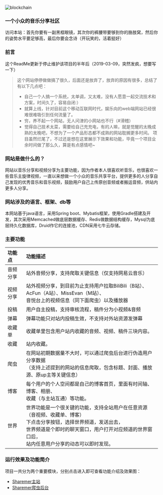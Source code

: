 ![blockchain](https://raw.githubusercontent.com/exceting/sharemer/master/business/api/master/src/main/resources/static/image/logo.png "ShareMer")
### 一个小众的音乐分享社区
访问本站：首先你要有一副黑框眼镜，其次你的裤腰带要够到你的胳肢窝，然后你的姿势水平要足够高，最后你要会念诗（开玩笑的，活着挺好）
### 前言
这个ReadMe更新于停止维护该项目的半年后（2019-03-09，突然发疯，想要写一下）
>这个网站停停做做搞了很久，后面还是放弃了，放弃的原因有很多，总结了有以下几点吧：<br/>
>- 自己一个人搞一个系统，太单调，又太难，没有人愿意一起交流技术和方案，时间久了，容易自闭:）
>- 就算上线，针对目前这个移动互联网时代，娱乐向的web端网站已经很难很难吸引到任何流量了。
>- 穷，养不起一个网站，无人问津的小网站也不行（#滑稽）
>- 觉得自己技术太菜，需要给自己充充电，有的人嘛，就是觉醒的太晚成熟的太晚吧，不想为了一个产品形态都不成熟的网站耽搁更多时间。
>项目虽然烂尾了，不过还是想在这里展示下效果和功能，毕竟一个项目业余时间做了那么久，算是有点感情吧~

### 网站是做什么的？
网站以音乐分享和视频分享为主要功能，因为作者本人很喜欢听音乐，也很喜欢一些音乐主旋律视频，一直以来想做一个小众的音乐共享平台，提供更多的人分享自己发现的优秀音乐和音乐视频，鼓励用户自己上传原创音频或者搬运音频，供站内更多人分享。

### 网站涉及的语言、框架、db等
本网站基于java语言，采用Spring boot、Mybatis框架，使用Gradle搭建及开发，其次采用Memcached做底层数据缓存、Redis做数据结构缓存，Mysql为底层持久化数据库，Druid作它的连接池，CDN采用七牛云存储。

### 主要功能

功能点|功能描述
:--|:--
音频分享|站外音频分享，支持爬取关键信息（仅支持网易云音乐）
视频分享|站外视频分享，到目前为止支持用户拉取BiliBili（B站）、AcFun（A站）、MissEvan（M站）、<br/>音悦台上的视频信息（同下面爬虫）以及播放器
投稿|用户自主投稿，支持审核流程，稿件分为小视频&音频
弹幕|弹幕功能只对站内投稿生效，不支持对外站资源发弹幕
收藏单|收藏单里包含用户站内收藏的音频、视频、稿件三块内容。
收藏|站内收藏。
爬虫|在网站初期数据量不大时，可以通过爬虫后台进行伪造用户分享数据<br/>（支持上述提到的网站的信息爬取，包含标题、封面、播放源、原up主等关键信息）
博客|每个用户的个人空间都是自己的博客首页，里面有时间轴、博客、相册、<br/>收藏（与主站互通）等功能。
世界|世界功能是一个很关键的功能，支持全站用户在任意资源（音视频、收藏单、博客）<br/>下点击分享按钮，选择世界频道，发送出去，<br/>世界频道是个即时的聊天窗口，用户打开对应频道的世界窗口后，<br/>站内任意用户分享的动态可以即时发现。

### 运行效果及功能简介
项目一共分为两个重要模块，分别点击进入即可查看功能介绍及效果图：<br/>
- [Sharemer主站](https://github.com/exceting/sharemer/blob/master/business/api/master/README.md)
- [Sharemer爬虫后台](https://github.com/exceting/sharemer/tree/master/business/manager/master/README.md)
